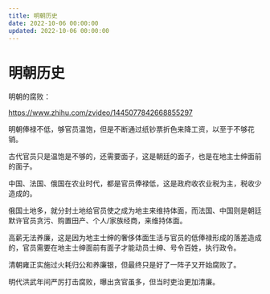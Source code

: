 ```yaml
---
title: 明朝历史
date: 2022-10-06 00:00:00
updated: 2022-10-06 00:00:00
---
```


# 明朝历史

明朝的腐败：

https://www.zhihu.com/zvideo/1445077842668855297

明朝俸禄不低，够官员温饱，但是不断通过纸钞票折色来降工资，以至于不够花销。

古代官员只是温饱是不够的，还需要面子，这是朝廷的面子，也是在地主士绅面前的面子。

中国、法国、俄国在农业时代，都是官员俸禄低，这是政府收农业税为主，税收少造成的。

俄国土地多，就分封土地给官员使之成为地主来维持体面，而法国、中国则是朝廷默许官员贪污、购置田产、个人/家族经商，来维持体面。

高薪无法养廉，这是因为地主士绅的奢侈体面生活与官员的低俸禄形成的落差造成的，官员需要在地主士绅面前有面子才能动员士绅、号令百姓，执行政令。

清朝雍正实施过火耗归公和养廉银，但最终只是好了一阵子又开始腐败了。

明代洪武年间严厉打击腐败，曝出贪官虽多，但当时吏治更加清廉。


